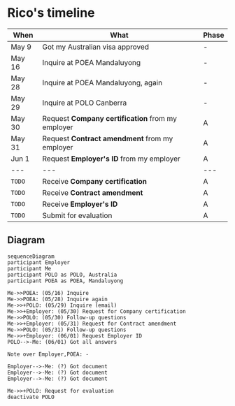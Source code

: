 # Rico's timeline

| When   | What                                               | Phase |
| ----   | ----                                               | ----  |
| May 9  | Got my Australian visa approved                    | -     |
| May 16 | Inquire at POEA Mandaluyong                        | -     |
| May 28 | Inquire at POEA Mandaluyong, again                 | -     |
| May 29 | Inquire at POLO Canberra                           | -     |
| May 30 | Request **Company certification** from my employer | A     |
| May 31 | Request **Contract amendment** from my employer    | A     |
| Jun 1  | Request **Employer's ID** from my employer         | A     |
| ---    | ---                                                | ---   |
| `TODO` | Receive **Company certification**                  | A     |
| `TODO` | Receive **Contract amendment**                     | A     |
| `TODO` | Receive **Employer's ID**                          | A     |
| `TODO` | Submit for evaluation                              | A     |

## Diagram

```mermaid
sequenceDiagram
participant Employer
participant Me
participant POLO as POLO, Australia
participant POEA as POEA, Mandaluyong

Me->>POEA: (05/16) Inquire
Me->>POEA: (05/28) Inquire again
Me->>+POLO: (05/29) Inquire (email)
Me->>+Employer: (05/30) Request for Company certification
Me->>POLO: (05/30) Follow-up questions
Me->>+Employer: (05/31) Request for Contract amendment
Me->>POLO: (05/31) Follow-up questions
Me->>+Employer: (06/01) Request Employer ID
POLO-->-Me: (06/01) Got all answers

Note over Employer,POEA: -

Employer-->-Me: (?) Got document
Employer-->-Me: (?) Got document
Employer-->-Me: (?) Got document

Me->>+POLO: Request for evaluation
deactivate POLO
```
